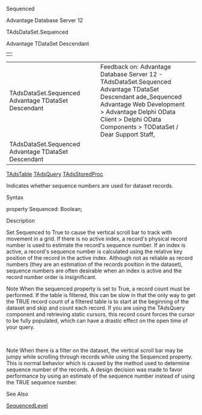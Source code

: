 Sequenced




Advantage Database Server 12  

TAdsDataSet.Sequenced

Advantage TDataSet Descendant

|  |
| --- |
|  |

|  |  |  |  |  |
| --- | --- | --- | --- | --- |
| TAdsDataSet.Sequenced  Advantage TDataSet Descendant |  |  | Feedback on: Advantage Database Server 12 - TAdsDataSet.Sequenced Advantage TDataSet Descendant ade\_Sequenced Advantage Web Development > Advantage Delphi OData Client > Delphi OData Components > TODataSet / Dear Support Staff, |  |
| TAdsDataSet.Sequenced  Advantage TDataSet Descendant |  |  |  |  |

[TAdsTable](ade_tadstable_7.htm) [TAdsQuery](ade_tadsquery.htm) [TAdsStoredProc](ade_tadsstoredproc.htm)

Indicates whether sequence numbers are used for dataset records.

Syntax

property Sequenced: Boolean;

Description

Set Sequenced to True to cause the vertical scroll bar to track with movement in a grid. If there is no active index, a record's physical record number is used to estimate the record's sequence number. If an index is active, a record's sequence number is calculated using the relative key position of the record in the active index. Although not as reliable as record numbers (they are an estimation of the records position in the dataset), sequence numbers are often desirable when an index is active and the record number order is insignificant.

Note When the sequenced property is set to True, a record count must be performed. If the table is filtered, this can be slow in that the only way to get the TRUE record count of a filtered table is to start at the beginning of the dataset and skip and count each record. If you are using the TAdsQuery component and retrieving static cursors, this record count forces the cursor to be fully populated, which can have a drastic effect on the open time of your query.

 

Note When there is a filter on the dataset, the vertical scroll bar may be jumpy while scrolling through records while using the Sequenced property. This is normal behavior which is caused by the method used to determine sequence number of the records. A design decision was made to favor performance by using an estimate of the sequence number instead of using the TRUE sequence number.

See Also

[SequencedLevel](ade_sequencedlevel.htm)